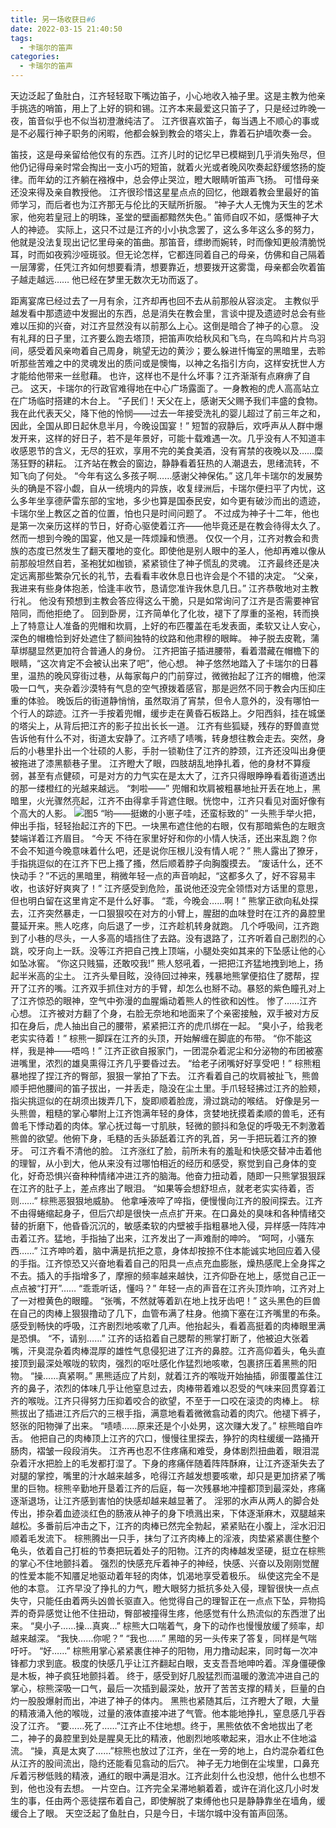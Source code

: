 ```yaml
---
title: 另一场收获日#6
date: 2022-03-15 21:40:50
tags:
  - 卡瑞尔的笛声
categories:
  - 卡瑞尔的笛声
---
```



天边泛起了鱼肚白，江齐轻轻取下嘴边笛子，小心地收入袖子里。这是主教为他亲手挑选的哨笛，用上了上好的铜和锡。江齐本来最爱这只笛子了，只是经过昨晚一夜，笛音似乎也不似当初澄澈纯洁了。
江齐很喜欢笛子，每当遇上不顺心的事或是不必履行神子职务的闲暇，他都会躲到教会的塔尖上，靠着石护墙吹奏一会。
<!-- more -->
笛技，这是母亲留给他仅有的东西。江齐儿时的记忆早已模糊到几乎消失殆尽，但他仍记得母亲时常会掏出一支小巧的短笛，就着火光或者晚风吹奏起舒缓悠扬的旋律。而年幼的江齐躺在襁褓中，总会停止哭泣，瞪大眼睛听笛声飞扬。
可惜母亲还没来得及亲自教授他。
江齐很珍惜这星星点点的回忆，他跟着教会里最好的笛师学习，而后者也为江齐那无与伦比的天赋所折服。
“神子大人无愧为天生的艺术家，他宛若皇冠上的明珠，圣堂的壁画都黯然失色。”
笛师自叹不如，感慨神子大人的神迹。
实际上，这只不过是江齐的小小执念罢了，这么多年这么多的努力，他就是没法复现出记忆里母亲的笛曲。那笛音，缥缈而婉转，时而像知更般清脆悦耳，时而如夜鸦沙哑斑驳。但无论怎样，它都连同着自己的母亲，仿佛和自己隔着一层薄雾，任凭江齐如何想要看清，想要靠近，想要拨开这雾霭，母亲都会吹着笛子越走越远……
他已经在梦里无数次无功而返了。

距离宴席已经过去了一月有余，江齐却再也回不去从前那般从容淡定。
主教似乎越发看中那遗迹中发掘出的东西，总是消失在教会里，言谈中提及遗迹时总会有些难以压抑的兴奋，对江齐显然没有以前那么上心。这倒是暗合了神子的心意。
没有礼拜的日子里，江齐要么跑去塔顶，把笛声吹给秋风和飞鸟，在鸟鸣和片片鸟羽间，感受着风亲吻着自己周身，眺望无边的黄沙；要么躲进忏悔室的黑暗里，去聆听那些苦难之中的灵魂发出的质问或是懊悔，以神之名指引方向，这样安抚世人方才能给他带来一丝慰藉。
也许，这样也不是什么坏事？江齐渐渐有点麻痹了自己。
这天，卡瑞尔的行政官难得地在中心广场露面了。一身教袍的虎人高高站立在广场临时搭建的木台上。
“子民们！天父在上，感谢天父赐予我们丰盛的食物。我在此代表天父，降下他的怜悯——过去一年接受洗礼的婴儿超过了前三年之和，因此，全国从即日起休息半月，今晚设国宴！”
短暂的寂静后，欢呼声从人群中爆发开来，这样的好日子，若不是年景好，可能十载难遇一次。几乎没有人不知道丰收感恩节的含义，无尽的狂欢，享用不完的美食美酒，没有宵禁的夜晚以及……糜荡狂野的耕耘。
江齐站在教会的窗边，静静看着狂热的人潮退去，思绪流转，不知飞向了何处。
“今年有这么多孩子啊……感谢父神保佑。”
这几年卡瑞尔的发展势头的确是不容小觑，自从一统境内的异族，收复绿洲后，卡瑞尔便扫平了内忧，这么多年坐享德萨雷东部的宝地，多少也算是国泰民安，如今更有破沙而出的遗迹，卡瑞尔坐上教区之首的位置，怕也只是时间问题了。
不过成为神子十二年，他也是第一次亲历这样的节日，好奇心驱使着江齐——他毕竟还是在教会待得太久了。然而一想到今晚的国宴，他又是一阵烦躁和愤懑。
仅仅一个月，江齐对教会和贵族的态度已然发生了翻天覆地的变化。即使他是别人眼中的圣人，他却再难以像从前那般坦然自若，圣袍犹如枷锁，紧紧锁住了神子慌乱的灵魂。
江齐最终还是决定远离那些繁杂冗长的礼节，去看看丰收休息日也许会是个不错的决定。
“父亲，我进来有些身体抱恙，恰逢丰收节，恳请您准许我休息几日。”
江齐恭敬地对主教行礼。
他没有预想到主教会答应得这么干脆，只是如常询问了江齐是否需要神官陪同，而他拒绝了。
回到卧房，江齐简单化了化妆，褪下了厚重的圣袍，转而换上了特意让人准备的兜帽和坎肩，上好的布匹覆盖在毛发表面，柔软又让人安心，深色的帽檐恰到好处遮住了额间独特的纹路和他肃穆的眼眸。
神子脱去皮靴，蒲草绑腿显然更加符合普通人的身份。
江齐把笛子插进腰带，看着潜藏在帽檐下的眼睛，“这次肯定不会被认出来了吧”，他心想。
神子悠然地踏入了卡瑞尔的日暮里，温热的晚风穿街过巷，从每家每户的门前穿过，微微抬起了江齐的帽檐，他深吸一口气，夹杂着沙漠特有气息的空气撩拨着感官，那是迥然不同于教会内压抑庄重的体验。
晚饭后的街道静悄悄，虽然取消了宵禁，但令人意外的，没有哪怕一个行人的踪迹。江齐一手按着兜帽，缓步走在黄昏石板路上。夕阳西斜，挂在城堡的塔尖上，从背后把江齐的影子拉出长长一道。
江齐有些狐疑，残存的野兽直觉告诉他有什么不对，街道太安静了。江齐啧了啧嘴，转身想往教会走去。突然，身后的小巷里扑出一个壮硕的人影，手肘一锁勒住了江齐的脖颈，江齐还没叫出身便被拖进了漆黑额巷子里。
江齐瞪大了眼，四肢胡乱地挣扎着，他的身材不算瘦弱，甚至有点健硕，可是对方的力气实在是太大了，江齐只得眼睁睁看着街道透出的那一缕橙红的光越来越远。
“刺啦——”
兜帽和坎肩被粗暴地扯开丢在地上，黑暗里，火光骤然亮起，江齐不由得拿手背遮住眼。恍惚中，江齐只看见对面好像有个高大的人影。
 ![图5](9.jpg)
“哟——挺嫩的小崽子哇，还蛮标致的”
一头熊手举火把，伸出手指，轻轻抬起江齐的下巴。一块黑布遮住他的右眼，仅有那暗紫色的左眼贪婪端详着江齐眉目。
“今天 不待在家里好好和你的小情人快活，还出来乱跑？你不会不知道今晚意味着什么吧，还是说你压根儿没有情人呢？”
熊人露出了獠牙，手指挑逗似的在江齐下巴上搔了搔，然后顺着脖子向胸腹摸去。
“废话什么，还不快动手？”不远的黑暗里，稍微年轻一点的声音响起，“这都多久了，好不容易丰收，也该好好爽爽了！”
江齐感受到危险，虽说他还没完全领悟对方话里的意思，但也明白留在这里肯定不是什么好事。
“乖，今晚会……啊！”
熊掌正欲向私处探去，江齐突然暴走，一口狠狠咬在对方的小臂上，腥甜的血味登时在江齐的鼻腔里蔓延开来。熊人吃疼，向后退了一步，江齐趁机转身就跑。
几个呼吸间，江齐跑到了小巷的尽头，一人多高的墙挡住了去路。没有退路了，江齐听着自己剧烈的心跳，咬牙向上一跃。没等江齐把自己拽上顶端，小腿处突如其来的下坠感让他的心如坠冰窖。
“你这只贱猫，还敢咬我!”
熊人怒吼着，一把把江齐猛地拽到地上，扬起半米高的尘土。
江齐头晕目眩，没待回过神来，残暴地熊掌便掐住了腮帮，捏开了江齐的嘴。江齐双手抓住对方的手臂，却怎么也掰不动。暴怒的紫色瞳孔对上了江齐惊恐的眼神，空气中弥漫的血腥煽动着熊人的性欲和凶性。
惨了……江齐心想。
江齐被对方翻了个身，右脸无奈地和地面来了个亲密接触，双手被对方反扣在身后，虎人抽出自己的腰带，紧紧把江齐的虎爪绑在一起。
“臭小子，给我老老实实待着！”
棕熊一脚踩在江齐的头顶，开始解缠在脚底的布带。
“你不能这样，我是神——唔呜！”
江齐正欲自报家门，一团混杂着泥尘和分泌物的布团被塞进嘴里，浓烈的雄臭熏得江齐几乎要昏过去。
“给老子闭嘴好好享受吧！”
棕熊粗暴地捏了捏江齐的臀部，狠狠一掌拍了下去。
江齐看着自己的坎肩被扯飞，熊兽顺手把他腰间的笛子拔出，一并丢走，隐没在尘土里。手爪轻轻拂过江齐的脸颊，指尖挑逗似的在胡须出拨弄几下，旋即顺着脸庞，滑过跳动的喉结。
好像是另一头熊兽，粗糙的掌心攀附上江齐饱满年轻的身体，贪婪地抚摸着柔顺的兽毛，还有兽毛下悸动着的肉体。掌心抚过每一寸肌肤，轻微的颤抖和急促的呼吸无不刺激着熊兽的欲望。他俯下身，毛糙的舌头舔舐着江齐的乳首，另一手把玩着江齐的獠牙。
可江齐看不清他的脸。
江齐涨红了脸，前所未有的羞耻和快感交替冲击着他的理智，从小到大，他从来没有过哪怕相近的经历和感受，察觉到自己身体的变化，好奇恐惧兴奋种种情绪冲进江齐的脑海。他奋力扭动着，随即一只熊掌狠狠踩在江齐的肚子上，差点疼出了眼泪。
“如果等会想舒坦点，就老老实实待着，否则……”
棕熊恶狠狠地威胁。
他拿唾液啐了啐指，便慢慢向江齐的股间探去。江齐不由得蜷缩起身子，但后穴却是很快一点点扩开来。在口鼻处的臭味和各种情绪交替的折磨下，他昏昏沉沉的，敏感柔软的内壁被手指粗暴地入侵，异样感一阵阵冲击着江齐。猛地，手指抽了出来，江齐发出了一声难耐的呻吟。
“呵呵，小骚东西……”
江齐呻吟着，脑中满是抗拒之意，身体却按捺不住本能诚实地回应着入侵的手指。江齐惊恐又兴奋地看着自己的阳具一点点充血膨胀，燥热感爬上全身挥之不去。插入的手指增多了，摩擦的频率越来越快，江齐仰卧在地上，感觉自己正一点点被“打开”……
“乖乖听话，懂吗？”
年轻一点的声音在江齐头顶炸响，江齐对上了一对橙黄色的眼瞳。
“张嘴，不然就等着趴在地上找牙齿吧！”
这头黑色的巨兽在自己的肉棒上狠狠撸动了几下，血管布满了柱身。他摘下塞在江齐嘴里的布条。感受到畅快的呼吸，江齐剧烈地咳嗽了几声。他抬起头，看着高挺着的肉棒眼里满是恐惧。
“不，请别……”
江齐的话掐着自己腮帮的熊掌打断了，他被迫大张着嘴，汗臭混杂着肉棒混厚的雄性气息侵犯进了江齐的鼻腔。江齐高仰着头，龟头直接顶到最深处喉咙的软肉，强烈的呕吐感化作猛烈地咳嗽，包裹挤压着黑熊的阳物。
“操……真紧啊。”
黑熊适应了片刻，就着江齐的喉咙开始抽插，卵蛋覆盖住江齐的鼻子，浓烈的体味几乎让他窒息过去，肉棒带着难以忍受的气味来回贯穿着江齐的喉咙。江齐只得努力压抑着咬合的欲望，不至于一口咬在滚烫的肉棒上。
棕熊拔出了插进江齐后穴的三根手指，满意地看着微微翕动着的肉穴。他褪下裤子，怒张的阳物弹了出来。
“啧啧……原来还是个小处男，这次赚大发了。”
棕熊暗自咋舌。
他把自己的肉棒顶上江齐的穴口，慢慢往里探去，狰狞的肉柱缓缓一路捅开肠肉，褶皱一段段消失。
江齐再也忍不住疼痛和难受，身体剧烈扭曲着，眼泪混杂着汗水把脸上的毛发都打湿了。下身的疼痛伴随着阵阵酥麻，让江齐逐渐失去了对腿的掌控，嘴里的汁水越来越多，呛得江齐越发想要咳嗽，却只是更加挤紧了嘴里的巨物。棕熊辛勤地开垦着江齐的后庭，每一次残暴地冲撞都顶到最深处，疼痛逐渐退场，让江齐感到害怕的快感却越来越显著了。
淫邪的水声从两人的脚合处传出，掺杂着血迹淡红色的肠液从神子的身下喷溅出来，下体逐渐麻木，双腿越来越松。多番前后冲击之下，江齐的肉棒已然完全勃起，紧紧贴在小腹上，淫水汩汩顺着毛发流下。
棕熊腾出一只手，抹匀了江齐肉棒上的淫液，肉垫紧紧裹住整个龟头，依着自己打桩的节奏把玩着处子的阳物。江齐的肉棒越发坚硬，挺立在棕熊的掌心不住地颤抖着。
强烈的快感充斥着神子的神经，快感、兴奋以及刚刚觉醒的性爱本能不知餍足地驱动着年轻的肉体，饥渴地享受着极乐。
纵使这完全不是他的本意。
江齐早没了挣扎的力气，瞪大眼努力抵抗多处入侵，理智很快一点点失守，只能任由着两头凶兽长驱直入。他觉得自己的理智正在一点点下坠，异物捣弄的奇异感觉让他不住扭动，臀部被撞得生疼，他感觉有什么热流似的东西泄了出来。
“臭小子……操…真爽…”
棕熊大口喘着气，身下的动作也慢慢放缓了频率，却越来越深。
“我快……你呢？”
“我也……”
黑暗的另一头传来了答复，同样是气喘吁吁。
“好……”
棕熊用掌心紧紧裹住神子的阳物，用力撸动起来，同时每一次冲锋都力求到底。极度的快感几乎让江齐翻起白眼，支支吾吾地呻吟着。浑身僵硬像是木板，神子疯狂地颤抖着。
终于，感受到好几股猛烈而温暖的激流冲进自己的掌心，棕熊深吸一口气，最后一次插到最深处，放开了苦苦支撑的精关，巨量的白灼一股股爆射而出，冲进了神子的体内。
黑熊也紧随其后，江齐瞪大了眼，大量的精液涌入他的喉咙，过量的液体直接冲进了气管。他本能地挣扎，窒息感几乎吞没了江齐。
“要……死了……”江齐止不住地想。终于，黑熊依依不舍地拔出了老二，神子的鼻腔里到处是腥臭无比的精液，他剧烈地咳嗽起来，泪水止不住地溢流。
“操，真是太爽了……”棕熊也放过了江齐，坐在一旁的地上，白灼混杂着红色从江齐的股间流出，隐约还能看见翕动的后穴。
神子无力地倒在尘埃里，口鼻充斥着污秽低贱的精液，通红的眼中满是泪水。江齐此刻什么也没想，他什么也想不到，他也没有去想。
一片空白。江齐完全呆滞地躺着着，或许在消化这几小时发生的事，任由两个恶徒摆布着自己，即使解脱了束缚他也只是静静靠坐在墙角，缓缓合上了眼。
天空泛起了鱼肚白，只是今日，卡瑞尔城中没有笛声回荡。
